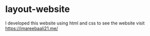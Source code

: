 # layout-website
I developed this website using html and css to see the website visit https://imareebaali21.me/
